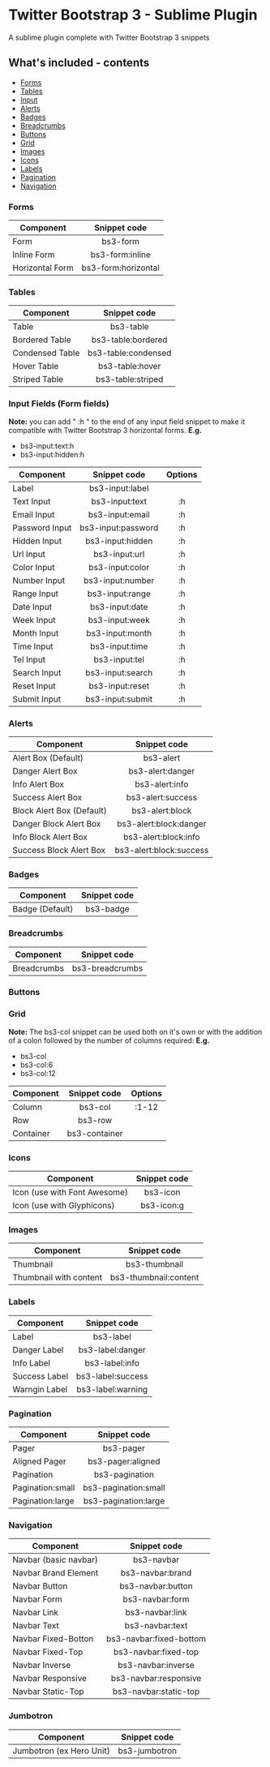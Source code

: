 Twitter Bootstrap 3 - Sublime Plugin
==================

A sublime plugin complete with Twitter Bootstrap 3 snippets


## What's included - contents

- [Forms](#forms)
- [Tables](#tables)
- [Input](#input-fields-form-fields)
- [Alerts](#alerts)
- [Badges](#badges)
- [Breadcrumbs](#breadcrumbs)
- [Buttons](#buttons)
- [Grid](#grid)
- [Images](#images)
- [Icons](#icons)
- [Labels](#labels)
- [Pagination](#pagination)
- [Navigation](#Navigation)

### Forms

| Component       				 | Snippet code        			  |
|------------------------------- | :-----------------------------:|
| Form            				 | bs3-form            			  |
| Inline Form     				 | bs3-form:inline     			  |
| Horizontal Form 				 | bs3-form:horizontal 			  |

### Tables

| Component                		 | Snippet code                   |
|------------------------------- | :----------------------------: | 
| Table                    		 | bs3-table                      |
| Bordered Table           		 | bs3-table:bordered             |
| Condensed Table          		 | bs3-table:condensed            |
| Hover Table              		 | bs3-table:hover                |
| Striped Table            		 | bs3-table:striped              |

### Input Fields (Form fields)

**Note:** you can add " :h " to the end of any input field snippet to make it compatible with Twitter Bootstrap 3 horizontal forms. **E.g.**
- bs3-input:text:h
- bs3-input:hidden:h


| Component                		 | Snippet code                   | Options |
|------------------------------- | :----------------------------: | :-----:	|
| Label		 					 | bs3-input:label   			  |    		|
| Text Input               		 | bs3-input:text 				  | :h 		|
| Email Input 					 | bs3-input:email   			  | :h 		|
| Password Input				 | bs3-input:password  			  | :h 		|
| Hidden Input					 | bs3-input:hidden  			  | :h 		|
| Url Input						 | bs3-input:url 	 			  | :h 		|
| Color Input 					 | bs3-input:color   			  | :h 		|
| Number Input 					 | bs3-input:number   			  | :h 		|
| Range Input 					 | bs3-input:range   			  | :h 		|
| Date Input 					 | bs3-input:date   			  | :h 		|
| Week Input 					 | bs3-input:week   			  | :h 		|
| Month Input 					 | bs3-input:month   			  | :h 		|
| Time Input 					 | bs3-input:time   			  | :h 		|
| Tel Input 					 | bs3-input:tel   	 			  | :h 		|
| Search Input 					 | bs3-input:search   			  | :h 		|
| Reset Input 					 | bs3-input:reset   			  | :h 		|
| Submit Input 					 | bs3-input:submit   			  | :h 		|
		

### Alerts

| Component                		 | Snippet code                   |
|------------------------------- | :----------------------------: |
| Alert Box (Default)			 | bs3-alert 					  |
| Danger Alert Box				 | bs3-alert:danger 			  |	 
| Info Alert Box				 | bs3-alert:info				  |
| Success Alert Box				 | bs3-alert:success			  |
| Block Alert Box (Default)		 | bs3-alert:block				  |
| Danger Block Alert Box		 | bs3-alert:block:danger 		  |
| Info Block Alert Box			 | bs3-alert:block:info 		  |
| Success Block Alert Box		 | bs3-alert:block:success 		  |

### Badges

| Component                		 | Snippet code                   |
|------------------------------- | :----------------------------: |
| Badge (Default) 				 | bs3-badge 					  |

### Breadcrumbs

| Component                		 | Snippet code                   |
|------------------------------- | :----------------------------: |
| Breadcrumbs	 				 | bs3-breadcrumbs				  |

### Buttons

### Grid

**Note:** The bs3-col snippet can be used both on it's own or with the addition of a colon followed by the number of columns required: **E.g.**

- bs3-col
- bs3-col:6
- bs3-col:12

| Component                		 | Snippet code                   | Options |
|------------------------------- | :----------------------------: | :-----:	|
| Column		 				 | bs3-col						  | :1-12	|
| Row			 				 | bs3-row						  |  		|
| Container		 				 | bs3-container				  |			|

### Icons

| Component                		 | Snippet code                   |
|------------------------------- | :----------------------------: |
| Icon (use with Font Awesome)	 | bs3-icon						  |
| Icon (use with Glyphicons)	 | bs3-icon:g					  |

### Images

| Component                		 | Snippet code                   |
|------------------------------- | :----------------------------: |
| Thumbnail	 					 | bs3-thumbnail 				  |
| Thumbnail with content		 | bs3-thumbnail:content		  |
 
### Labels

| Component                		 | Snippet code                   |
|------------------------------- | :----------------------------: |
| Label		 					 | bs3-label 	 				  |
| Danger Label					 | bs3-label:danger				  |
| Info Label					 | bs3-label:info 				  |
| Success Label					 | bs3-label:success			  |
| Warngin Label					 | bs3-label:warning			  |

### Pagination

| Component                		 | Snippet code                   |
|------------------------------- | :----------------------------: |
| Pager		 					 | bs3-pager	 				  |
| Aligned Pager             	 | bs3-pager:aligned 			  |	
| Pagination					 | bs3-pagination				  |
| Pagination:small				 | bs3-pagination:small			  |
| Pagination:large				 | bs3-pagination:large			  |

### Navigation

| Component                		 | Snippet code                   |
|------------------------------- | :----------------------------: |
| Navbar (basic navbar)			 | bs3-navbar	 				  |
| Navbar Brand Element			 | bs3-navbar:brand				  |
| Navbar Button					 | bs3-navbar:button			  |
| Navbar Form 					 | bs3-navbar:form 				  |
| Navbar Link 					 | bs3-navbar:link 				  |
| Navbar Text 					 | bs3-navbar:text 				  |
| Navbar Fixed-Botton			 | bs3-navbar:fixed-bottom		  |
| Navbar Fixed-Top				 | bs3-navbar:fixed-top			  |
| Navbar Inverse				 | bs3-navbar:inverse			  |
| Navbar Responsive				 | bs3-navbar:responsive		  |
| Navbar Static-Top				 | bs3-navbar:static-top		  |

### Jumbotron

| Component                		 | Snippet code                   |
|------------------------------- | :----------------------------: |
| Jumbotron (ex Hero Unit)		 | bs3-jumbotron 				  |